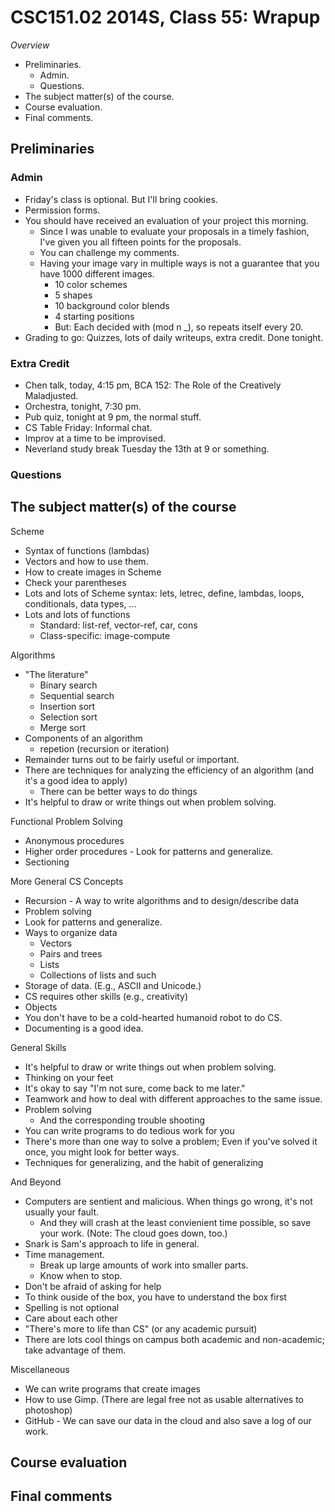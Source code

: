 CSC151.02 2014S, Class 55: Wrapup
=================================

_Overview_

* Preliminaries.
    * Admin.
    * Questions.
* The subject matter(s) of the course.
* Course evaluation.
* Final comments.

Preliminaries
-------------

### Admin

* Friday's class is optional.  But I'll bring cookies.
* Permission forms.
* You should have received an evaluation of your project this morning.
    * Since I was unable to evaluate your proposals in a timely fashion,
      I've given you all fifteen points for the proposals.
    * You can challenge my comments.
    * Having your image vary in multiple ways is not a guarantee that
      you have 1000 different images.
        * 10 color schemes
        * 5 shapes
        * 10 background color blends
        * 4 starting positions
        * But: Each decided with (mod n _), so repeats itself every 20.
* Grading to go: Quizzes, lots of daily writeups, extra credit.  Done tonight.

### Extra Credit

* Chen talk, today, 4:15 pm, BCA 152: The Role of the Creatively Maladjusted.
* Orchestra, tonight, 7:30 pm.
* Pub quiz, tonight at 9 pm, the normal stuff.
* CS Table Friday: Informal chat.
* Improv at a time to be improvised.
* Neverland study break Tuesday the 13th at 9 or something.

### Questions

The subject matter(s) of the course
-----------------------------------

Scheme

* Syntax of functions (lambdas)
* Vectors and how to use them.
* How to create images in Scheme
* Check your parentheses
* Lots and lots of Scheme syntax: lets, letrec, define, lambdas, loops,
  conditionals, data types, ...
* Lots and lots of functions
     * Standard: list-ref, vector-ref, car, cons
     * Class-specific: image-compute

Algorithms

* "The literature"
     * Binary search
     * Sequential search
     * Insertion sort
     * Selection sort
     * Merge sort
* Components of an algorithm
     * repetion (recursion or iteration)
* Remainder turns out to be fairly useful or important.
* There are techniques for analyzing the efficiency of an algorithm (and it's
  a good idea to apply)
     * There can be better ways to do things
* It's helpful to draw or write things out when problem solving.

Functional Problem Solving

* Anonymous procedures
* Higher order procedures - Look for patterns and generalize.
* Sectioning

More General CS Concepts

* Recursion - A way to write algorithms and to design/describe data
* Problem solving
* Look for patterns and generalize.
* Ways to organize data
    * Vectors
    * Pairs and trees
    * Lists
    * Collections of lists and such
* Storage of data.  (E.g., ASCII and Unicode.)
* CS requires other skills (e.g., creativity)
* Objects
* You don't have to be a cold-hearted humanoid robot to do CS.
* Documenting is a good idea.

General Skills

* It's helpful to draw or write things out when problem solving.
* Thinking on your feet
* It's okay to say "I'm not sure, come back to me later."
* Teamwork and how to deal with different approaches to the same issue.
* Problem solving
    * And the corresponding trouble shooting
* You can write programs to do tedious work for you
* There's more than one way to solve a problem; Even if you've solved it once,
  you might look for better ways.
* Techniques for generalizing, and the habit of generalizing

And Beyond

* Computers are sentient and malicious.  When things go wrong, it's not usually
  your fault.
    * And they will crash at the least convienient time possible, so save your
      work.  (Note: The cloud goes down, too.)
* Snark is Sam's approach to life in general.
* Time management.
    * Break up large amounts of work into smaller parts.
    * Know when to stop.
* Don't be afraid of asking for help
* To think ouside of the box, you have to understand the box first
* Spelling is not optional 
* Care about each other
* "There's more to life than CS" (or any academic pursuit)
* There are lots cool things on campus both academic and non-academic; take
  advantage of them.

Miscellaneous

* We can write programs that create images
* How to use Gimp.  (There are legal free not as usable alternatives to photoshop)
* GitHub - We can save our data in the cloud and also save a log of our work.

Course evaluation
-----------------

Final comments
--------------

